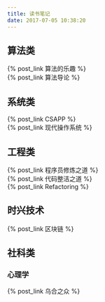 ```yaml
---
title: 读书笔记
date: 2017-07-05 10:38:20
---
```


## 算法类
{% post_link 算法的乐趣 %}  <br>
{% post_link 算法导论 %}  <br>

## 系统类
{% post_link CSAPP %}  <br>
{% post_link 现代操作系统 %}  <br>

## 工程类
{% post_link 程序员修炼之道 %}  <br>
{% post_link 代码整洁之道 %}  <br>
{% post_link Refactoring %}  <br>

## 时兴技术
{% post_link 区块链 %}  <br>
## 社科类
### 心理学
{% post_link 乌合之众 %}  <br>
